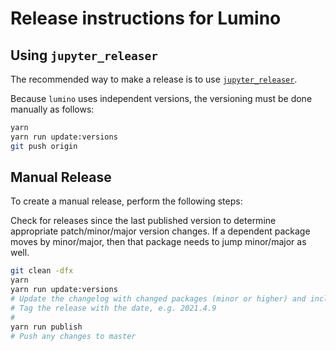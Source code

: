 # Release instructions for Lumino

## Using `jupyter_releaser`

The recommended way to make a release is to use [`jupyter_releaser`](https://github.com/jupyter-server/jupyter_releaser#checklist-for-adoption).

Because `lumino` uses independent versions, the versioning must be
done manually as follows:

```bash
yarn
yarn run update:versions
git push origin
```

## Manual Release

To create a manual release, perform the following steps:

Check for releases since the last published version to determine appropriate
patch/minor/major version changes.
If a dependent package moves by minor/major, then that package needs to jump
minor/major as well.

```bash
git clean -dfx
yarn
yarn run update:versions
# Update the changelog with changed packages (minor or higher) and included PRs.
# Tag the release with the date, e.g. 2021.4.9
#
yarn run publish
# Push any changes to master
```
